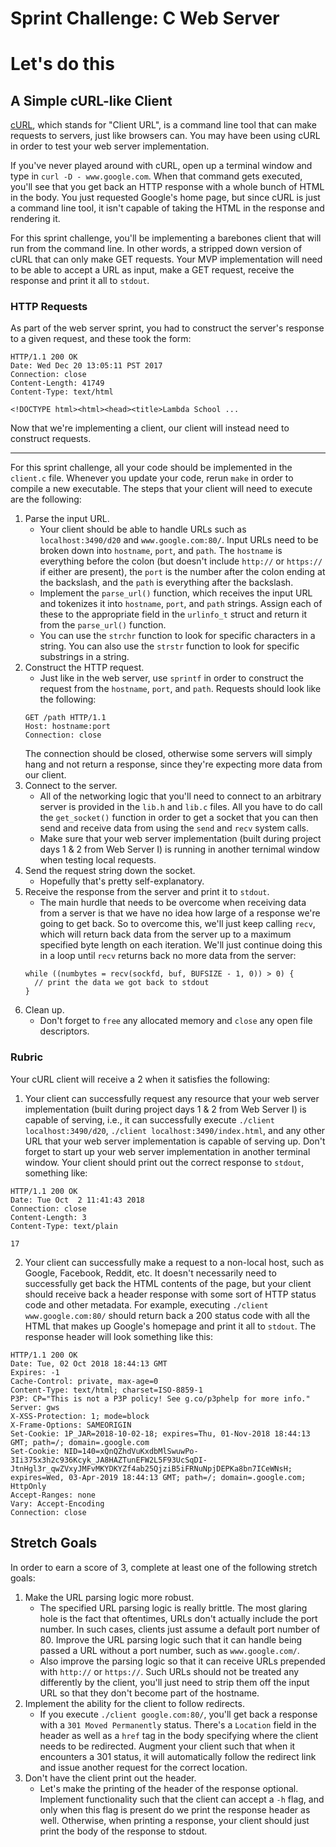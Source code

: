 # Sprint Challenge: C Web Server
# Let's do this
## A Simple cURL-like Client

[cURL](https://en.wikipedia.org/wiki/CURL), which stands for "Client URL", is a command line tool that can make requests to servers, just like browsers can. You may have been using cURL in order to test your web server implementation. 

If you've never played around with cURL, open up a terminal window and type in `curl -D - www.google.com`. When that command gets executed, you'll see that you get back an HTTP response with a whole bunch of HTML in the body. You just requested Google's home page, but since cURL is just a command line tool, it isn't capable of taking the HTML in the response and rendering it. 

For this sprint challenge, you'll be implementing a barebones client that will run from the command line. In other words, a stripped down version of cURL that can only make GET requests. Your MVP implementation will need to be able to accept a URL as input, make a GET request, receive the response and print it all to `stdout`.

### HTTP Requests

As part of the web server sprint, you had to construct the server's response to a given request, and these took the form:
```
HTTP/1.1 200 OK
Date: Wed Dec 20 13:05:11 PST 2017
Connection: close
Content-Length: 41749
Content-Type: text/html

<!DOCTYPE html><html><head><title>Lambda School ...
```
Now that we're implementing a client, our client will instead need to construct requests.

---

For this sprint challenge, all your code should be implemented in the `client.c` file. Whenever you update your code, rerun `make` in order to compile a new executable. The steps that your client will need to execute are the following:

1. Parse the input URL.
   * Your client should be able to handle URLs such as `localhost:3490/d20` and `www.google.com:80/`. Input URLs need to be broken down into `hostname`, `port`, and `path`. The `hostname` is everything before the colon (but doesn't include `http://` or `https://` if either are present), the `port` is the number after the colon ending at the backslash, and the `path` is everything after the backslash.
   * Implement the `parse_url()` function, which receives the input URL and tokenizes it into `hostname`, `port`, and `path` strings. Assign each of these to the appropriate field in the `urlinfo_t` struct and return it from the `parse_url()` function.
   * You can use the `strchr` function to look for specific characters in a string. You can also use the `strstr` function to look for specific substrings in a string. 
2. Construct the HTTP request. 
   * Just like in the web server, use `sprintf` in order to construct the request from the `hostname`, `port`, and `path`. Requests should look like the following:
   ```
   GET /path HTTP/1.1
   Host: hostname:port
   Connection: close

   ```
   The connection should be closed, otherwise some servers will simply hang and not return a response, since they're expecting more data from our client.
3. Connect to the server.
   * All of the networking logic that you'll need to connect to an arbitrary server is provided in the `lib.h` and `lib.c` files. All you have to do call the `get_socket()` function in order to get a socket that you can then send and receive data from using the `send` and `recv` system calls. 
   * Make sure that your web server implementation (built during project days 1 & 2 from Web Server I) is running in another ternimal window when testing local requests.
4. Send the request string down the socket.
   * Hopefully that's pretty self-explanatory.
5. Receive the response from the server and print it to `stdout`.
   * The main hurdle that needs to be overcome when receiving data from a server is that we have no idea how large of a response we're going to get back. So to overcome this, we'll just keep calling `recv`, which will return back data from the server up to a maximum specified byte length on each iteration. We'll just continue doing this in a loop until `recv` returns back no more data from the server:
   ```
   while ((numbytes = recv(sockfd, buf, BUFSIZE - 1, 0)) > 0) {
     // print the data we got back to stdout
   }
   ```
6. Clean up.
   * Don't forget to `free` any allocated memory and `close` any open file descriptors. 

### Rubric

Your cURL client will receive a 2 when it satisfies the following:

1. Your client can successfully request any resource that your web server implementation (built during project days 1 & 2 from Web Server I) is capable of serving, i.e., it can successfully execute `./client localhost:3490/d20`, `./client localhost:3490/index.html`, and any other URL that your web server implementation is capable of serving up. Don't forget to start up your web server implementation in another terminal window. Your client should print out the correct response to `stdout`, something like:
```
HTTP/1.1 200 OK
Date: Tue Oct  2 11:41:43 2018
Connection: close
Content-Length: 3
Content-Type: text/plain

17

```
2. Your client can successfully make a request to a non-local host, such as Google, Facebook, Reddit, etc. It doesn't necessarily need to successfully get back the HTML contents of the page, but your client should receive back a header response with some sort of HTTP status code and other metadata. For example, executing `./client www.google.com:80/` should return back a 200 status code with all the HTML that makes up Google's homepage and print it all to `stdout`. The response header will look something like this:
```
HTTP/1.1 200 OK
Date: Tue, 02 Oct 2018 18:44:13 GMT
Expires: -1
Cache-Control: private, max-age=0
Content-Type: text/html; charset=ISO-8859-1
P3P: CP="This is not a P3P policy! See g.co/p3phelp for more info."
Server: gws
X-XSS-Protection: 1; mode=block
X-Frame-Options: SAMEORIGIN
Set-Cookie: 1P_JAR=2018-10-02-18; expires=Thu, 01-Nov-2018 18:44:13 GMT; path=/; domain=.google.com
Set-Cookie: NID=140=xQnQZhdVuKxdbMlSwuwPo-3Ii375x3h2c936Kcyk_JA8HAZTunEFW2L5F93UcSqDI-JtnHgl3r_qwZVxyJMFvMKYDKYZf4ab25QjziB5iFRNuNpjDEPKa8bn7ICeWNsH; expires=Wed, 03-Apr-2019 18:44:13 GMT; path=/; domain=.google.com; HttpOnly
Accept-Ranges: none
Vary: Accept-Encoding
Connection: close

```

## Stretch Goals

In order to earn a score of 3, complete at least one of the following stretch goals:

1. Make the URL parsing logic more robust.
   * The specified URL parsing logic is really brittle. The most glaring hole is the fact that oftentimes, URLs don't actually include the port number. In such cases, clients just assume a default port number of 80. Improve the URL parsing logic such that it can handle being passed a URL without a port number, such as `www.google.com/`. 
   * Also improve the parsing logic so that it can receive URLs prepended with `http://` or `https://`. Such URLs should not be treated any differently by the client, you'll just need to strip them off the input URL so that they don't become part of the hostname. 
2. Implement the ability for the client to follow redirects.
   * If you execute `./client google.com:80/`, you'll get back a response with a `301 Moved Permanently` status. There's a `Location` field in the header as well as a `href` tag in the body specifying where the client needs to be redirected. Augment your client such that when it encounters a 301 status, it will automatically follow the redirect link and issue another request for the correct location.
3. Don't have the client print out the header.
   * Let's make the printing of the header of the response optional. Implement functionality such that the client can accept a `-h` flag, and only when this flag is present do we print the response header as well. Otherwise, when printing a response, your client should just print the body of the response to stdout.
